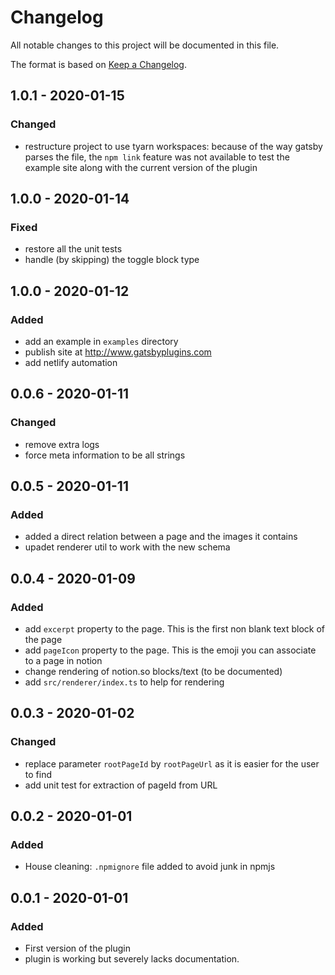 # Changelog
All notable changes to this project will be documented in this file.

The format is based on [Keep a Changelog](https://keepachangelog.com/en/1.0.0/).

## 1.0.1 - 2020-01-15

### Changed
- restructure project to use tyarn workspaces: because of the way gatsby parses the file, the `npm link` feature
  was not available to test the example site along with the current version of the plugin

## 1.0.0 - 2020-01-14

### Fixed
- restore all the unit tests
- handle (by skipping) the toggle block type

## 1.0.0 - 2020-01-12
### Added
- add an example in `examples` directory
- publish site at http://www.gatsbyplugins.com
- add netlify automation

## 0.0.6 - 2020-01-11
### Changed
- remove extra logs
- force meta information to be all strings

## 0.0.5 - 2020-01-11
### Added
- added a direct relation between a page and the images it contains
- upadet renderer util to work with the new schema

## 0.0.4 - 2020-01-09
### Added
- add `excerpt` property to the page. This is the first non blank text block of the page
- add `pageIcon` property to the page. This is the emoji you can associate to a page in notion
- change rendering of notion.so blocks/text (to be documented)
- add `src/renderer/index.ts` to help for rendering

## 0.0.3 - 2020-01-02
### Changed
- replace parameter `rootPageId` by `rootPageUrl` as it is easier for the user to find
- add unit test for extraction of pageId from URL

## 0.0.2 - 2020-01-01
### Added
- House cleaning: `.npmignore` file added to avoid junk in npmjs

## 0.0.1 - 2020-01-01
### Added
- First version of the plugin
- plugin is working but severely lacks documentation.

